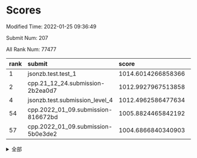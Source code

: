 # Scores

Modified Time: 2022-01-25 09:36:49

Submit Num: 207

All Rank Num: 77477

| rank |               submit               |       score        |       sigma        | pk_num |
| :--- | :--------------------------------- | :----------------- | :----------------- | :----- |
| 1    | jsonzb.test.test_1                 | 1014.6014266858366 | 0.8266151720256024 | 1503   |
| 2    | cpp.21_12_24.submission-2b2ea0d7   | 1012.9927967513858 | 0.7887910438858633 | 1500   |
| 4    | jsonzb.test.submission_level_4     | 1012.4962586477634 | 0.791019680037203  | 1499   |
| 54   | cpp.2022_01_09.submission-816672bd | 1005.8824465842192 | 0.7398268569366112 | 1505   |
| 57   | cpp.2022_01_09.submission-5b0e3de2 | 1004.6866840340903 | 0.7276244196400009 | 1497   |


<details>
<summary>全部</summary>

| rank |                 submit                 |       score        |       sigma        | pk_num |
| :--- | :------------------------------------- | :----------------- | :----------------- | :----- |
| 1    | jsonzb.test.test_1                     | 1014.6014266858366 | 0.8266151720256024 | 1503   |
| 2    | cpp.21_12_24.submission-2b2ea0d7       | 1012.9927967513858 | 0.7887910438858633 | 1500   |
| 3    | gobigger.level_3.submission_level_3_41 | 1012.7340057804118 | 0.779322320652683  | 1493   |
| 4    | jsonzb.test.submission_level_4         | 1012.4962586477634 | 0.791019680037203  | 1499   |
| 5    | gobigger.level_3.submission_level_3_43 | 1012.2174459607747 | 0.7672153208631957 | 1499   |
| 6    | gobigger.level_3.submission_level_3_27 | 1011.2926039869974 | 0.7794121364713777 | 1499   |
| 7    | gobigger.level_3.submission_level_3_9  | 1011.0181939807218 | 0.7580265386976172 | 1491   |
| 8    | gobigger.level_3.submission_level_3_6  | 1011.001443479729  | 0.7636103092283082 | 1498   |
| 9    | gobigger.level_3.submission_level_3_37 | 1010.879185316543  | 0.7698383254197448 | 1500   |
| 10   | gobigger.level_3.submission_level_3_4  | 1010.8634267646944 | 0.760870197272339  | 1491   |
| 11   | gobigger.level_3.submission_level_3_14 | 1010.8607983667189 | 0.7582011093425643 | 1500   |
| 12   | gobigger.level_3.submission_level_3_21 | 1010.8091059972592 | 0.7536470675487256 | 1499   |
| 13   | gobigger.level_3.submission_level_3_12 | 1010.7736583371579 | 0.7578325158199873 | 1496   |
| 14   | gobigger.level_3.submission_level_3_42 | 1010.7482366504588 | 0.7420885694443501 | 1497   |
| 15   | gobigger.level_3.submission_level_3_26 | 1010.7359586657761 | 0.791112145099661  | 1497   |
| 16   | gobigger.level_3.submission_level_3_35 | 1010.6545454653029 | 0.7507589733695028 | 1501   |
| 17   | gobigger.level_3.submission_level_3_33 | 1010.5798567013054 | 0.7662955172184384 | 1498   |
| 18   | gobigger.level_3.submission_level_3_39 | 1010.5499821407268 | 0.7800066297517549 | 1502   |
| 19   | gobigger.level_3.submission_level_3_38 | 1010.5233505652694 | 0.8053648763732784 | 1499   |
| 20   | gobigger.level_3.submission_level_3_5  | 1010.4331566892249 | 0.7461691691329154 | 1501   |
| 21   | gobigger.level_3.submission_level_3_29 | 1010.3798366286187 | 0.7598741312067225 | 1496   |
| 22   | gobigger.level_3.submission_level_3_44 | 1010.294800810666  | 0.7573239164840857 | 1500   |
| 23   | gobigger.level_3.submission_level_3_49 | 1010.1992330847196 | 0.8051719943697327 | 1491   |
| 24   | gobigger.level_3.submission_level_3_2  | 1010.1839782601213 | 0.7458314027484781 | 1496   |
| 25   | gobigger.level_3.submission_level_3_10 | 1010.0711893971613 | 0.7689473899888801 | 1496   |
| 26   | gobigger.level_3.submission_level_3_1  | 1010.0343198018829 | 0.7523605929568796 | 1498   |
| 27   | gobigger.level_3.submission_level_3_45 | 1009.9926512800834 | 0.7727987834694996 | 1500   |
| 28   | gobigger.level_3.submission_level_3_48 | 1009.9523957679467 | 0.7634864421923233 | 1494   |
| 29   | gobigger.level_3.submission_level_3_30 | 1009.8632538814759 | 0.7387116793661761 | 1500   |
| 30   | gobigger.level_3.submission_level_3_47 | 1009.8595264530527 | 0.7649387039233554 | 1499   |
| 31   | gobigger.level_3.submission_level_3_46 | 1009.8013253716025 | 0.7599935611281241 | 1493   |
| 32   | gobigger.level_3.submission_level_3_7  | 1009.7713081695501 | 0.7814422668738618 | 1496   |
| 33   | gobigger.level_3.submission_level_3_11 | 1009.7215838061175 | 0.7374312495853641 | 1494   |
| 34   | gobigger.level_3.submission_level_3_19 | 1009.6248681509048 | 0.7425192886637174 | 1494   |
| 35   | gobigger.level_3.submission_level_3_22 | 1009.5775386702724 | 0.7626032373511421 | 1499   |
| 36   | gobigger.level_3.submission_level_3_13 | 1009.5279613178817 | 0.7574521935277094 | 1498   |
| 37   | gobigger.level_3.submission_level_3_23 | 1009.4588239550592 | 0.7950385919523794 | 1499   |
| 38   | gobigger.level_3.submission_level_3_31 | 1009.3882687915099 | 0.741482025451741  | 1501   |
| 39   | gobigger.level_3.submission_level_3_18 | 1009.3589265878845 | 0.7606619301291495 | 1499   |
| 40   | gobigger.level_3.submission_level_3_40 | 1009.3377709240715 | 0.7363871010087488 | 1498   |
| 41   | gobigger.level_3.submission_level_3_28 | 1009.3106981376686 | 0.7388720988504923 | 1499   |
| 42   | gobigger.level_3.submission_level_3_3  | 1009.2960491462862 | 0.7586659525425618 | 1499   |
| 43   | gobigger.level_3.submission_level_3_36 | 1009.2777668820621 | 0.7604888350542703 | 1498   |
| 44   | gobigger.level_3.submission_level_3_24 | 1009.2754076894764 | 0.7212665728631865 | 1493   |
| 45   | gobigger.level_3.submission_level_3_16 | 1009.2698849530929 | 0.7499213761190205 | 1498   |
| 46   | gobigger.level_3.submission_level_3_20 | 1009.0933750172367 | 0.7436103682820182 | 1496   |
| 47   | gobigger.level_3.submission_level_3_0  | 1009.0067830476071 | 0.7587725837750344 | 1498   |
| 48   | gobigger.level_3.submission_level_3_8  | 1008.9752968862418 | 0.7590173603554001 | 1499   |
| 49   | gobigger.level_3.submission_level_3_17 | 1008.9668912275231 | 0.7407526014941743 | 1496   |
| 50   | gobigger.level_3.submission_level_3_34 | 1008.922974016971  | 0.7398221544284046 | 1497   |
| 51   | gobigger.level_3.submission_level_3_25 | 1008.7205457223193 | 0.7474850245347668 | 1497   |
| 52   | gobigger.level_3.submission_level_3_32 | 1008.4387171414446 | 0.747375025355377  | 1493   |
| 53   | gobigger.level_3.submission_level_3_15 | 1007.849429523308  | 0.7360760460616931 | 1501   |
| 54   | cpp.2022_01_09.submission-816672bd     | 1005.8824465842192 | 0.7398268569366112 | 1505   |
| 55   | gobigger.level_1.submission_level_1_40 | 1004.977105578672  | 0.7435997244562866 | 1496   |
| 56   | gobigger.level_1.submission_level_1_28 | 1004.7645788305458 | 0.7191073474700928 | 1496   |
| 57   | cpp.2022_01_09.submission-5b0e3de2     | 1004.6866840340903 | 0.7276244196400009 | 1497   |
| 58   | gobigger.level_1.submission_level_1_16 | 1004.6000716164596 | 0.7207691710064899 | 1494   |
| 59   | gobigger.level_1.submission_level_1_36 | 1004.3835870776803 | 0.7167779715592907 | 1495   |
| 60   | gobigger.level_1.submission_level_1_18 | 1004.2869480951102 | 0.7152649930925749 | 1499   |
| 61   | gobigger.level_1.submission_level_1_45 | 1004.2865623707281 | 0.7102046038775646 | 1497   |
| 62   | gobigger.level_1.submission_level_1_34 | 1004.2307807921629 | 0.7115776534494538 | 1496   |
| 63   | gobigger.level_1.submission_level_1_46 | 1004.2133776610667 | 0.7175755170039779 | 1498   |
| 64   | gobigger.level_1.submission_level_1_41 | 1004.1923069830426 | 0.7329966373285028 | 1500   |
| 65   | gobigger.level_1.submission_level_1_48 | 1004.171529321657  | 0.7192611947844033 | 1498   |
| 66   | gobigger.level_1.submission_level_1_35 | 1004.0569651983458 | 0.710906841331762  | 1499   |
| 67   | gobigger.level_1.submission_level_1_15 | 1004.0556788427137 | 0.7227327183658447 | 1499   |
| 68   | gobigger.level_1.submission_level_1_22 | 1004.0046973065869 | 0.7271083677813702 | 1497   |
| 69   | gobigger.level_1.submission_level_1_47 | 1003.7813951452356 | 0.7355823468613807 | 1497   |
| 70   | gobigger.level_1.submission_level_1_49 | 1003.7103676209163 | 0.7133762317828504 | 1493   |
| 71   | gobigger.level_1.submission_level_1_26 | 1003.6826088637075 | 0.7247946703574325 | 1499   |
| 72   | gobigger.level_1.submission_level_1_3  | 1003.6341029194849 | 0.7120923751666134 | 1494   |
| 73   | gobigger.level_1.submission_level_1_43 | 1003.5964490034834 | 0.7246065196675877 | 1498   |
| 74   | gobigger.level_1.submission_level_1_21 | 1003.5711453780684 | 0.7191018755388094 | 1491   |
| 75   | gobigger.level_1.submission_level_1_19 | 1003.5268623000478 | 0.7144155306047812 | 1500   |
| 76   | gobigger.level_1.submission_level_1_29 | 1003.4605786157475 | 0.7189138764018843 | 1497   |
| 77   | gobigger.level_1.submission_level_1_37 | 1003.4454565521039 | 0.7075838686750854 | 1501   |
| 78   | gobigger.level_1.submission_level_1_32 | 1003.4408177296493 | 0.7245762542574798 | 1496   |
| 79   | gobigger.level_1.submission_level_1_30 | 1003.4055496026604 | 0.7026699000300265 | 1497   |
| 80   | gobigger.level_1.submission_level_1_8  | 1003.3217499825178 | 0.7053509605896288 | 1497   |
| 81   | gobigger.level_1.submission_level_1_2  | 1003.221888359741  | 0.7060988963816511 | 1496   |
| 82   | gobigger.level_1.submission_level_1_6  | 1003.1987327808124 | 0.7078174420178831 | 1494   |
| 83   | gobigger.level_1.submission_level_1_23 | 1003.1518887311946 | 0.7103550857499903 | 1492   |
| 84   | gobigger.level_1.submission_level_1_10 | 1003.1300877610344 | 0.7205346480554201 | 1498   |
| 85   | gobigger.level_1.submission_level_1_20 | 1003.0719680642197 | 0.7294915450603074 | 1496   |
| 86   | gobigger.level_1.submission_level_1_1  | 1003.0365302322652 | 0.7073536015792143 | 1492   |
| 87   | gobigger.level_1.submission_level_1_39 | 1002.9238091614212 | 0.7265560128252699 | 1495   |
| 88   | gobigger.level_1.submission_level_1_5  | 1002.7332344591028 | 0.7229943891058956 | 1495   |
| 89   | gobigger.level_1.submission_level_1_17 | 1002.732179376205  | 0.7175844155189375 | 1493   |
| 90   | gobigger.level_1.submission_level_1_42 | 1002.6833125430638 | 0.7150933501324901 | 1501   |
| 91   | gobigger.level_1.submission_level_1_44 | 1002.6698113221942 | 0.7123307273210935 | 1496   |
| 92   | gobigger.level_1.submission_level_1_11 | 1002.6672717078744 | 0.7095690128457032 | 1502   |
| 93   | gobigger.level_1.submission_level_1_12 | 1002.6631396408636 | 0.7169513824697932 | 1497   |
| 94   | gobigger.level_1.submission_level_1_31 | 1002.5520600501688 | 0.7176072945769469 | 1491   |
| 95   | gobigger.level_1.submission_level_1_4  | 1002.3684149176855 | 0.7127979671113709 | 1494   |
| 96   | gobigger.level_1.submission_level_1_13 | 1002.2866611688149 | 0.7175323696537339 | 1500   |
| 97   | gobigger.level_1.submission_level_1_9  | 1002.2791647214755 | 0.7072891662413513 | 1497   |
| 98   | gobigger.level_1.submission_level_1_38 | 1002.0885557571887 | 0.7135389581959481 | 1498   |
| 99   | gobigger.level_1.submission_level_1_7  | 1002.0507948505441 | 0.7087473944506945 | 1502   |
| 100  | gobigger.level_1.submission_level_1_14 | 1002.0409651745443 | 0.7122164085340505 | 1498   |
| 101  | gobigger.level_1.submission_level_1_0  | 1001.8322693805052 | 0.7112905515994915 | 1495   |
| 102  | gobigger.level_1.submission_level_1_33 | 1001.7928568923799 | 0.7118372794784645 | 1493   |
| 103  | gobigger.level_1.submission_level_1_24 | 1001.7665286210449 | 0.7187622785083122 | 1499   |
| 104  | gobigger.level_1.submission_level_1_27 | 1001.7330295905049 | 0.716636773846371  | 1496   |
| 105  | gobigger.level_1.submission_level_1_25 | 1001.6038176710434 | 0.7206536586735697 | 1496   |
| 106  | gobigger.random.submission_random_6    | 997.1869032915245  | 0.7247471513897146 | 1496   |
| 107  | gobigger.random.submission_random_33   | 997.1112222317391  | 0.7128001214620385 | 1501   |
| 108  | gobigger.random.submission_random_19   | 996.9950057640084  | 0.7125794419611003 | 1499   |
| 109  | gobigger.random.submission_random_8    | 996.8317697571359  | 0.7011018889415462 | 1494   |
| 110  | gobigger.random.submission_random_31   | 996.8303508553205  | 0.709641838933583  | 1499   |
| 111  | gobigger.random.submission_random_26   | 996.6981455272197  | 0.7143206045792019 | 1497   |
| 112  | gobigger.random.submission_random_32   | 996.6312031068071  | 0.7204035737033306 | 1502   |
| 113  | gobigger.random.submission_random_22   | 996.5940696413853  | 0.7122620799582984 | 1495   |
| 114  | gobigger.random.submission_random_48   | 996.5908182809     | 0.7087126679101197 | 1499   |
| 115  | gobigger.random.submission_random_47   | 996.4497614154816  | 0.7207355512609319 | 1496   |
| 116  | gobigger.random.submission_random_20   | 996.3945095932957  | 0.6995186354256767 | 1496   |
| 117  | gobigger.random.submission_random_3    | 996.3527728943341  | 0.7084660122254475 | 1497   |
| 118  | gobigger.random.submission_random_34   | 996.3423578762022  | 0.7178463718318022 | 1496   |
| 119  | gobigger.random.submission_random_37   | 996.3044492330805  | 0.710356012353947  | 1504   |
| 120  | gobigger.random.submission_random_42   | 996.3043975722222  | 0.7121868281043248 | 1500   |
| 121  | gobigger.random.submission_random_46   | 996.1683278626799  | 0.7040158649230728 | 1496   |
| 122  | gobigger.random.submission_random_9    | 996.1593547097647  | 0.7069501844564486 | 1496   |
| 123  | gobigger.random.submission_random_11   | 996.0595090203226  | 0.6975320111545772 | 1495   |
| 124  | gobigger.random.submission_random_0    | 996.0532677090998  | 0.7184665667544815 | 1496   |
| 125  | gobigger.random.submission_random_41   | 996.033261857937   | 0.7267822816941073 | 1494   |
| 126  | gobigger.random.submission_random_23   | 996.0248969641594  | 0.7221725607559769 | 1494   |
| 127  | gobigger.random.submission_random_45   | 995.9753157518246  | 0.7099137987549973 | 1499   |
| 128  | gobigger.random.submission_random_15   | 995.940846686269   | 0.7211734613559222 | 1493   |
| 129  | gobigger.random.submission_random_44   | 995.9155074452653  | 0.7143673836097484 | 1493   |
| 130  | gobigger.random.submission_random_4    | 995.8992448285677  | 0.7163441596068804 | 1496   |
| 131  | gobigger.random.submission_random_1    | 995.8981021428639  | 0.7044065367711381 | 1500   |
| 132  | gobigger.random.submission_random_49   | 995.8826576018146  | 0.734345237173307  | 1501   |
| 133  | gobigger.random.submission_random_2    | 995.8513312135815  | 0.7208983020987156 | 1499   |
| 134  | gobigger.random.submission_random_40   | 995.8092083092253  | 0.710177801439871  | 1499   |
| 135  | gobigger.random.submission_random_29   | 995.7965300368279  | 0.7137771890514288 | 1496   |
| 136  | gobigger.random.submission_random_30   | 995.796172450659   | 0.7165158325618675 | 1494   |
| 137  | gobigger.random.submission_random_14   | 995.7562516733298  | 0.7151351551776509 | 1495   |
| 138  | gobigger.random.submission_random_18   | 995.718082062621   | 0.7103537162495341 | 1496   |
| 139  | gobigger.random.submission_random_25   | 995.6608418077091  | 0.7051939423039775 | 1500   |
| 140  | gobigger.random.submission_random_35   | 995.6475667374611  | 0.717564405670534  | 1495   |
| 141  | gobigger.random.submission_random_36   | 995.6378072580605  | 0.7045920737296837 | 1492   |
| 142  | gobigger.random.submission_random_24   | 995.6316164128349  | 0.7068199133952792 | 1500   |
| 143  | gobigger.random.submission_random_21   | 995.5074381997574  | 0.7184338078677152 | 1494   |
| 144  | gobigger.random.submission_random_28   | 995.4831837291043  | 0.7040813729494755 | 1495   |
| 145  | gobigger.random.submission_random_7    | 995.4640440223164  | 0.7186210656708912 | 1499   |
| 146  | gobigger.random.submission_random_43   | 995.3970237809348  | 0.7169345927548939 | 1500   |
| 147  | gobigger.random.submission_random_5    | 995.3725772974497  | 0.7043979914156877 | 1496   |
| 148  | gobigger.random.submission_random_27   | 995.3662411007133  | 0.7297303704107129 | 1497   |
| 149  | gobigger.random.submission_random_12   | 995.0659563731434  | 0.7160814825384475 | 1495   |
| 150  | gobigger.random.submission_random_17   | 995.0291235366841  | 0.7166817524701333 | 1494   |
| 151  | gobigger.random.submission_random_13   | 994.9677679498633  | 0.6995003800532773 | 1498   |
| 152  | gobigger.random.submission_random_16   | 994.890697900309   | 0.7058532715724277 | 1490   |
| 153  | gobigger.random.submission_random_39   | 994.8851868668432  | 0.7111153777872061 | 1501   |
| 154  | gobigger.random.submission_random_10   | 994.3950236995479  | 0.7087885119036059 | 1494   |
| 155  | gobigger.random.submission_random_38   | 994.3523999229321  | 0.7117025168912844 | 1493   |
| 156  | gobigger.level_2.submission_level_2_30 | 993.5875175579208  | 0.7424115876730663 | 1495   |
| 157  | gobigger.level_2.submission_level_2_22 | 993.4807420254813  | 0.7309536664791012 | 1495   |
| 158  | gobigger.level_2.submission_level_2_10 | 993.278396080344   | 0.7322093716890639 | 1494   |
| 159  | gobigger.level_2.submission_level_2_45 | 993.198643501671   | 0.7494472698331364 | 1496   |
| 160  | gobigger.level_2.submission_level_2_42 | 993.1444347158792  | 0.7429851722456212 | 1496   |
| 161  | gobigger.level_2.submission_level_2_13 | 993.0073090779109  | 0.7321453596852749 | 1502   |
| 162  | gobigger.level_2.submission_level_2_3  | 992.9718973018277  | 0.731233116565091  | 1498   |
| 163  | gobigger.level_2.submission_level_2_2  | 992.7967444828764  | 0.7218236332090855 | 1498   |
| 164  | gobigger.level_2.submission_level_2_12 | 992.7898846633826  | 0.741251756334869  | 1498   |
| 165  | gobigger.level_2.submission_level_2_32 | 992.7655920775192  | 0.7216646652807819 | 1497   |
| 166  | gobigger.level_2.submission_level_2_43 | 992.6034037223125  | 0.7370532158154237 | 1500   |
| 167  | gobigger.level_2.submission_level_2_5  | 992.5578443989209  | 0.7391683593875927 | 1498   |
| 168  | gobigger.level_2.submission_level_2_8  | 992.5409099368269  | 0.7488875083494934 | 1498   |
| 169  | gobigger.level_2.submission_level_2_38 | 992.5330178422063  | 0.7434034588811285 | 1502   |
| 170  | gobigger.level_2.submission_level_2_4  | 992.5243088375887  | 0.7395547621397647 | 1493   |
| 171  | gobigger.level_2.submission_level_2_31 | 992.5030057557341  | 0.7599421111820155 | 1500   |
| 172  | gobigger.level_2.submission_level_2_17 | 992.3582110486458  | 0.7394106495611122 | 1497   |
| 173  | gobigger.level_2.submission_level_2_49 | 992.3204208719951  | 0.7435837872520168 | 1500   |
| 174  | gobigger.level_2.submission_level_2_15 | 992.2858278951566  | 0.759816309803196  | 1492   |
| 175  | gobigger.level_2.submission_level_2_28 | 992.2012625370046  | 0.7585180378906606 | 1501   |
| 176  | gobigger.level_2.submission_level_2_44 | 992.1977294812363  | 0.7322449334176727 | 1500   |
| 177  | gobigger.level_2.submission_level_2_47 | 992.1144030738285  | 0.7549857929114373 | 1494   |
| 178  | gobigger.level_2.submission_level_2_39 | 992.0831659053895  | 0.7380649512383666 | 1502   |
| 179  | gobigger.level_2.submission_level_2_0  | 992.0002056460371  | 0.7234451558076055 | 1501   |
| 180  | gobigger.level_2.submission_level_2_23 | 991.9899868074122  | 0.7455960840778477 | 1493   |
| 181  | gobigger.level_2.submission_level_2_46 | 991.8690369790597  | 0.744975766016695  | 1497   |
| 182  | gobigger.level_2.submission_level_2_40 | 991.8391290186153  | 0.758548651461568  | 1495   |
| 183  | gobigger.level_2.submission_level_2_34 | 991.8153408573951  | 0.7401809736522301 | 1498   |
| 184  | gobigger.level_2.submission_level_2_48 | 991.7534194208902  | 0.7428674040591151 | 1499   |
| 185  | gobigger.level_2.submission_level_2_24 | 991.638330049374   | 0.739263729355642  | 1497   |
| 186  | gobigger.level_2.submission_level_2_36 | 991.6199883636051  | 0.7697472814259707 | 1499   |
| 187  | gobigger.level_2.submission_level_2_33 | 991.6167658418959  | 0.74311335915093   | 1499   |
| 188  | gobigger.level_2.submission_level_2_20 | 991.5966891146956  | 0.7617685413495849 | 1495   |
| 189  | gobigger.level_2.submission_level_2_25 | 991.5952499868416  | 0.7481652803129706 | 1503   |
| 190  | gobigger.level_2.submission_level_2_11 | 991.4770306289914  | 0.7483222336004942 | 1497   |
| 191  | gobigger.level_2.submission_level_2_9  | 991.403306668101   | 0.7575939320994145 | 1495   |
| 192  | gobigger.level_2.submission_level_2_41 | 991.3189436297412  | 0.7411480741576975 | 1497   |
| 193  | gobigger.level_2.submission_level_2_21 | 991.3147518359735  | 0.7319062897845695 | 1496   |
| 194  | gobigger.level_2.submission_level_2_26 | 991.1664117575195  | 0.7493777555476523 | 1495   |
| 195  | gobigger.level_2.submission_level_2_19 | 991.1431888397767  | 0.7558755786993366 | 1497   |
| 196  | gobigger.level_2.submission_level_2_18 | 991.0338748200727  | 0.7484640052433696 | 1498   |
| 197  | gobigger.level_2.submission_level_2_14 | 991.0055513900694  | 0.7498193143540519 | 1499   |
| 198  | gobigger.level_2.submission_level_2_1  | 990.9866331021744  | 0.7516557570063925 | 1495   |
| 199  | gobigger.level_2.submission_level_2_35 | 990.9627679785295  | 0.7420950003298004 | 1500   |
| 200  | gobigger.level_2.submission_level_2_29 | 990.7838460515832  | 0.7613921075909412 | 1502   |
| 201  | gobigger.level_2.submission_level_2_37 | 990.5831555906367  | 0.761236184030905  | 1499   |
| 202  | gobigger.level_2.submission_level_2_6  | 990.2417230100317  | 0.7447482793289573 | 1502   |
| 203  | gobigger.level_2.submission_level_2_27 | 990.146647621193   | 0.7751410857761218 | 1492   |
| 204  | gobigger.level_2.submission_level_2_16 | 990.105937873866   | 0.7685203439742865 | 1492   |
| 205  | gobigger.level_2.submission_level_2_7  | 990.0066041308182  | 0.7545113417632046 | 1500   |
| 206  | gobigger.none.submission_none_0        | 976.9171628892607  | 1.3553680497308256 | 1498   |
| 207  | gobigger.none.submission_none_1        | 976.5010445608408  | 1.3930615657053236 | 1499   |

</details>